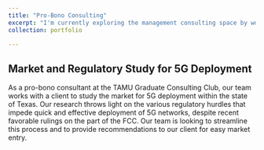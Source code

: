 ```yaml
---
title: "Pro-Bono Consulting"
excerpt: "I'm currently exploring the management consulting space by working on short high-impact projects organized by Texas A&M Graduate Consulting Club "
collection: portfolio

---
```


## Market and Regulatory Study for 5G Deployment

As a pro-bono consultant at the TAMU Graduate Consulting Club, our team works with a client to study the market for 5G deployment within the state of Texas. Our research throws light on the various regulatory hurdles that impede quick and effective deployment of 5G networks, despite recent favorable rulings on the part of the FCC. Our team is looking to streamline this process and to provide recommendations to our client for easy market entry.








